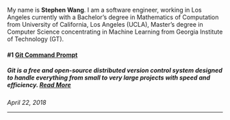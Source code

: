 My name is **Stephen Wang**. I am a software engineer, working in Los Angeles currently with a Bachelor’s degree in Mathematics of Computation from University of California, Los Angeles (UCLA), Master’s degree in Computer Science concentrating in Machine Learning from Georgia Institute of Technology (GT).


#### #1 [Git Command Prompt](https://github.com/zhongqi1112/Blog/issues/1)

##### <i> Git is a free and open-source distributed version control system designed to handle everything from small to very large projects with speed and efficiency. </i> [Read More](https://github.com/scarecrow1123/blog/issues/1)
*April 22, 2018*

---
